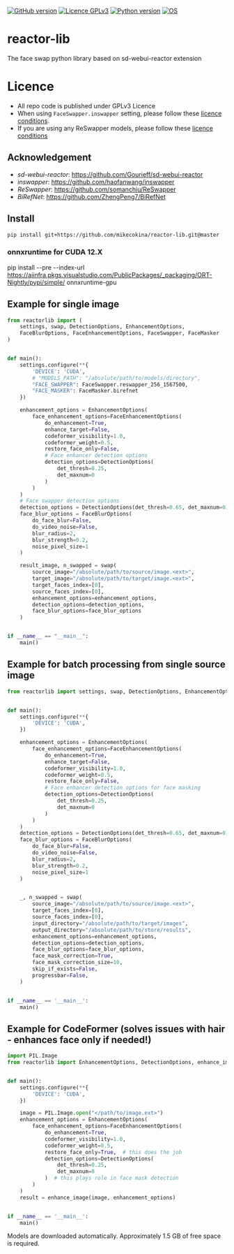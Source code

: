 [![GitHub version](https://img.shields.io/badge/version-0.1.dev0-yellow.svg)](https://github.com/mikecokina/reactor-lib)
[![Licence GPLv3](https://img.shields.io/badge/license-GNU/GPLv3-blue.svg)](https://www.gnu.org/licenses/gpl-3.0.html)
[![Python version](https://img.shields.io/badge/python-3.10|3.11-orange.svg)](https://www.python.org/doc/versions/)
[![OS](https://img.shields.io/badge/os-Linux-magenta.svg)](https://www.gnu.org/gnu/linux-and-gnu.html)


# reactor-lib

The face swap python library based on sd-webui-reactor extension

# Licence

- All repo code is published under GPLv3 Licence
- When using `FaceSwapper.inswapper` setting, please follow these  [licence conditions](https://github.com/deepinsight/insightface?tab=readme-ov-file#license).
- If you are using any ReSwapper models, please follow these [licence conditions](https://github.com/somanchiu/ReSwapper)

## Acknowledgement
- *sd-webui-reactor*: https://github.com/Gourieff/sd-webui-reactor
- *inswapper*: https://github.com/haofanwang/inswapper
- *ReSwapper*: https://github.com/somanchiu/ReSwapper
- *BiRefNet*: https://github.com/ZhengPeng7/BiRefNet


## Install

`pip install git+https://github.com/mikecokina/reactor-lib.git@master`


### onnxruntime for CUDA 12.X
pip install --pre --index-url https://aiinfra.pkgs.visualstudio.com/PublicPackages/_packaging/ORT-Nightly/pypi/simple/ onnxruntime-gpu

## Example for single image

```python
from reactorlib import (
    settings, swap, DetectionOptions, EnhancementOptions, 
    FaceBlurOptions, FaceEnhancementOptions, FaceSwapper, FaceMasker
)


def main():
    settings.configure(**{
        'DEVICE': 'CUDA',
        # "MODELS_PATH": "/absolute/path/to/models/directory",
        "FACE_SWAPPER": FaceSwapper.reswapper_256_1567500,
        "FACE_MASKER": FaceMasker.birefnet
    })

    enhancement_options = EnhancementOptions(
        face_enhancement_options=FaceEnhancementOptions(
            do_enhancement=True,
            enhance_target=False,
            codeformer_visibility=1.0,
            codeformer_weight=0.5,
            restore_face_only=False,
            # Face enhancer detection options
            detection_options=DetectionOptions(
                det_thresh=0.25,
                det_maxnum=0
            )
        )
    )
    # Face swapper detection options
    detection_options = DetectionOptions(det_thresh=0.65, det_maxnum=0)
    face_blur_options = FaceBlurOptions(
        do_face_blur=False,
        do_video_noise=False,
        blur_radius=2,
        blur_strength=0.2,
        noise_pixel_size=1
    )

    result_image, n_swapped = swap(
        source_image="/absolute/path/to/source/image.<ext>",
        target_image="/absolute/path/to/target/image.<ext>",
        target_faces_index=[0],
        source_faces_index=[0],
        enhancement_options=enhancement_options,
        detection_options=detection_options,
        face_blur_options=face_blur_options
    )


if __name__ == "__main__":
    main()
```


## Example for batch processing from single source image

```python
from reactorlib import settings, swap, DetectionOptions, EnhancementOptions, FaceBlurOptions, FaceEnhancementOptions


def main():
    settings.configure(**{
        'DEVICE': 'CUDA',
    })

    enhancement_options = EnhancementOptions(
        face_enhancement_options=FaceEnhancementOptions(
            do_enhancement=True,
            enhance_target=False,
            codeformer_visibility=1.0,
            codeformer_weight=0.5,
            restore_face_only=False,
            # Face enhancer detection options for face masking 
            detection_options=DetectionOptions(
                det_thresh=0.25,
                det_maxnum=0
            )
        )
    )
    detection_options = DetectionOptions(det_thresh=0.65, det_maxnum=0)
    face_blur_options = FaceBlurOptions(
        do_face_blur=False,
        do_video_noise=False,
        blur_radius=2,
        blur_strength=0.2,
        noise_pixel_size=1
    )


    _, n_swapped = swap(
        source_image="/absolute/path/to/source/image.<ext>",
        target_faces_index=[0],
        source_faces_index=[0],
        input_directory="/absolute/path/to/target/images",
        output_directory="/absolute/path/to/store/results",
        enhancement_options=enhancement_options,
        detection_options=detection_options,
        face_blur_options=face_blur_options,
        face_mask_correction=True,
        face_mask_correction_size=10,
        skip_if_exists=False,
        progressbar=False,
    )


if __name__ == '__main__':
    main()
```
    
## Example for CodeFormer (solves issues with hair - enhances face only if needed!)

```python
import PIL.Image
from reactorlib import EnhancementOptions, DetectionOptions, enhance_image, settings, FaceEnhancementOptions


def main():
    settings.configure(**{
        'DEVICE': 'CUDA',
    })

    image = PIL.Image.open("</path/to/image.ext>")
    enhancement_options = EnhancementOptions(
        face_enhancement_options=FaceEnhancementOptions(
            do_enhancement=True,
            codeformer_visibility=1.0,
            codeformer_weight=0.5,
            restore_face_only=True,  # this does the job
            detection_options=DetectionOptions(
                det_thresh=0.25,
                det_maxnum=0
            )  # this plays role in face mask detection
        )
    )
    result = enhance_image(image, enhancement_options)


if __name__ == '__main__':
    main()
```

Models are downloaded automatically. Approximately 1.5 GB of free space is required.